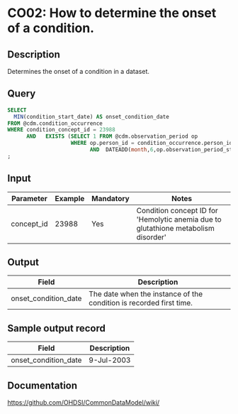 <!---
Group:condition occurrence
Name:CO02: How to determine the onset of a condition.
Author:Patrick Ryan
CDM Version: 5.3
-->

# CO02: How to determine the onset of a condition.

## Description
Determines the onset of a condition in a dataset. 

## Query
```sql
SELECT
  MIN(condition_start_date) AS onset_condition_date
FROM @cdm.condition_occurrence
WHERE condition_concept_id = 23988 
      AND   EXISTS (SELECT 1 FROM @cdm.observation_period op 
                    WHERE op.person_id = condition_occurrence.person_id
                          AND  DATEADD(month,6,op.observation_period_start_date) < condition_occurrence.condition_start_date)
;
```

## Input

|  Parameter |  Example |  Mandatory |  Notes |
| --- | --- | --- | --- |
| concept_id | 23988 | Yes | Condition concept ID for 'Hemolytic anemia due to glutathione metabolism disorder' |  

## Output

|  Field |  Description |
| --- | --- |
| onset_condition_date | The date when the instance of the condition is recorded first time. | 

## Sample output record

|  Field |  Description |
| --- | --- |
| onset_condition_date |  9-Jul-2003 | 


## Documentation
https://github.com/OHDSI/CommonDataModel/wiki/
